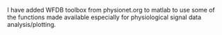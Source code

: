 I have added WFDB toolbox from physionet.org to matlab to use some of the functions made available especially for physiological signal data analysis/plotting. 

